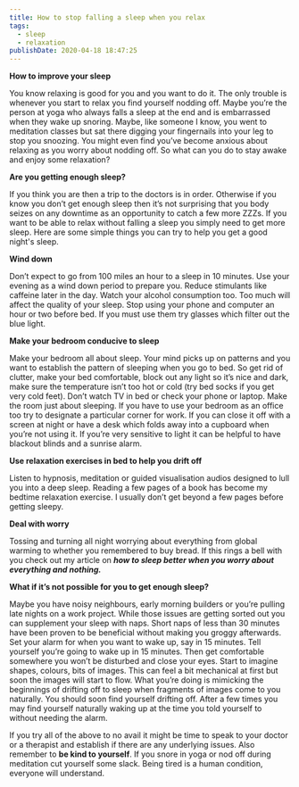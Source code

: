 ```yaml
---
title: How to stop falling a sleep when you relax
tags:
  - sleep
  - relaxation
publishDate: 2020-04-18 18:47:25
---
```

**How to improve your sleep**

You know relaxing is good for you and you want to do it. The only trouble is whenever you start to relax you find yourself nodding off. Maybe you’re the person at yoga who always falls a sleep at the end and is embarrassed when they wake up snoring. Maybe, like someone I know, you went to meditation classes but sat there digging your fingernails into your leg to stop you snoozing. You might even find you’ve become anxious about relaxing as you worry about nodding off. So what can you do to stay awake and enjoy some relaxation?

**Are you getting enough sleep?**

If you think you are then a trip to the doctors is in order. Otherwise if you know you don’t get enough sleep then it’s not surprising that you body seizes on any downtime as an opportunity to catch a few more ZZZs. If you want to be able to relax without falling a sleep you simply need to get more sleep. Here are some simple things you can try to help you get a good night's sleep.

**Wind down**

Don’t expect to go from 100 miles an hour to a sleep in 10 minutes. Use your evening as a wind down period to prepare you. Reduce stimulants like caffeine later in the day. Watch your alcohol consumption too. Too much will affect the quality of your sleep. Stop using your phone and computer an hour or two before bed. If you must use them try glasses which filter out the blue light.

**Make your bedroom conducive to sleep**

Make your bedroom all about sleep. Your mind picks up on patterns and you want to establish the pattern of sleeping when you go to bed. So get rid of clutter, make your bed comfortable, block out any light so it’s nice and dark, make sure the temperature isn’t too hot or cold (try bed socks if you get very cold feet). Don’t watch TV in bed or check your phone or laptop. Make the room just about sleeping. If you have to use your bedroom as an office too try to designate a particular corner for work. If you can close it off with a screen at night or have a desk which folds away into a cupboard when you’re not using it. If you’re very sensitive to light it can be helpful to have blackout blinds and a sunrise alarm.

**Use relaxation exercises in bed to help you drift off**

Listen to hypnosis, meditation or guided visualisation audios designed to lull you into a deep sleep. Reading a few pages of a book has become my bedtime relaxation exercise. I usually don’t get beyond a few pages before getting sleepy.

**Deal with worry**

Tossing and turning all night worrying about everything from global warming to whether you remembered to buy bread. If this rings a bell with you check out my article on ***how to sleep better when you worry about everything and nothing.***

**What if it’s not possible for you to get enough sleep?**

Maybe you have noisy neighbours, early morning builders or you’re pulling late nights on a work project. While those issues are getting sorted out you can supplement your sleep with naps. Short naps of less than 30 minutes have been proven to be beneficial without making you groggy afterwards. Set your alarm for when you want to wake up, say in 15 minutes. Tell yourself you’re going to wake up in 15 minutes. Then get comfortable somewhere you won’t be disturbed and close your eyes. Start to imagine shapes, colours, bits of images. This can feel a bit mechanical at first but soon the images will start to flow. What you’re doing is mimicking the beginnings of drifting off to sleep when fragments of images come to you naturally. You should soon find yourself drifting off. After a few times you may find yourself naturally waking up at the time you told yourself to without needing the alarm.

If you try all of the above to no avail it might be time to speak to your doctor or a therapist and establish if there are any underlying issues. Also remember to **be kind to yourself**. If you snore in yoga or nod off during meditation cut yourself some slack. Being tired is a human condition, everyone will understand.